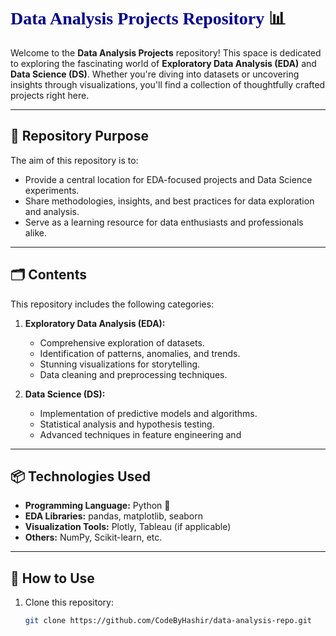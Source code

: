 # <span style="color:darkblue; font-family:Georgia;">**Data Analysis Projects Repository**</span> 📊

Welcome to the **Data Analysis Projects** repository! This space is dedicated to exploring the fascinating world of **Exploratory Data Analysis (EDA)** and **Data Science (DS)**. Whether you're diving into datasets or uncovering insights through visualizations, you'll find a collection of thoughtfully crafted projects right here.

---

## 🚀 **Repository Purpose**
The aim of this repository is to:
- Provide a central location for EDA-focused projects and Data Science experiments.
- Share methodologies, insights, and best practices for data exploration and analysis.
- Serve as a learning resource for data enthusiasts and professionals alike.

---

## 🗂️ **Contents**
This repository includes the following categories:

1. **Exploratory Data Analysis (EDA):**
   - Comprehensive exploration of datasets.
   - Identification of patterns, anomalies, and trends.
   - Stunning visualizations for storytelling.
   - Data cleaning and preprocessing techniques.

2. **Data Science (DS):**
   - Implementation of predictive models and algorithms.
   - Statistical analysis and hypothesis testing.
   - Advanced techniques in feature engineering and
  

---

## 📦 **Technologies Used**
- **Programming Language:** Python 🐍  
- **EDA Libraries:** pandas, matplotlib, seaborn  
- **Visualization Tools:** Plotly, Tableau (if applicable)  
- **Others:** NumPy, Scikit-learn, etc.

---

## 📜 **How to Use**
1. Clone this repository:
   ```bash
   git clone https://github.com/CodeByHashir/data-analysis-repo.git
